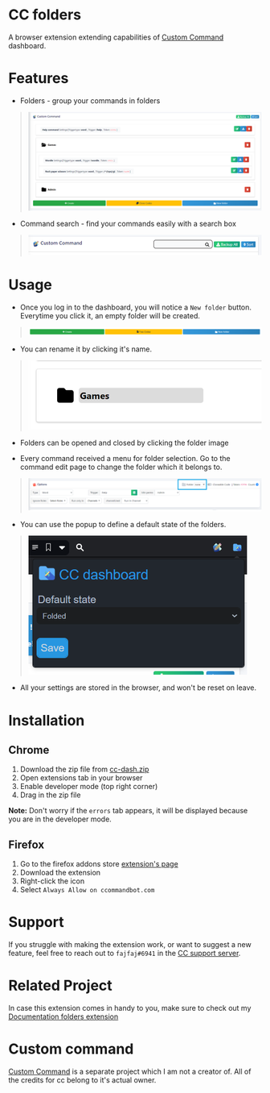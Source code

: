 # CC folders
A browser extension extending capabilities of [Custom Command](https://ccbot.me/) dashboard.

# Features
* Folders - group your commands in folders
> ![Overview](guide/overview.png)
* Command search - find your commands easily with a search box
> ![Search box](guide/searchbox.png)

# Usage
+ Once you log in to the dashboard, you will notice a `New folder` button.
Everytime you click it, an empty folder will be created.
> ![New folder](guide/newFolder.png)

+ You can rename it by clicking it's name.
> ![Folder rename.png](guide/folderRename.png)

+ Folders can be opened and closed by clicking the folder image

+ Every command received a menu for folder selection.
Go to the command edit page to change the folder which it belongs to.
> ![Add command to folder](guide/folderMenu.png)

+ You can use the popup to define a default state of the folders.
> ![Popup](guide/popup.png)

+ All your settings are stored in the browser, and won't be reset on leave.

# Installation
## Chrome
1. Download the zip file from [cc-dash.zip](cc-dash.zip?raw=1)
2. Open extensions tab in your browser
3. Enable developer mode (top right corner)
4. Drag in the zip file

**Note:** Don't worry if the `errors` tab appears, it will be displayed because you are in the developer mode.

## Firefox
1. Go to the firefox addons store [extension's page](https://addons.mozilla.org/en-US/firefox/addon/cc-dashboard-folders/)
2. Download the extension
3. Right-click the icon
4. Select `Always Allow on ccommandbot.com`

# Support
If you struggle with making the extension work, or want to suggest a new feature, feel free to reach out to `fajfaj#6941` in the [CC support server](https:/ccbot.me/join).

# Related Project
In case this extension comes in handy to you, make sure to check out my [Documentation folders extension](https://github.com/fajfaj1/documentation-folders)

# Custom command
[Custom Command](https://ccbot.me/) is a separate project which I am not a creator of. 
All of the credits for cc belong to it's actual owner.